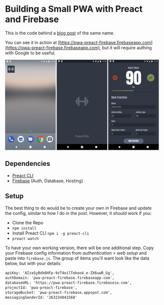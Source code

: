 # Building a Small PWA with Preact and Firebase
This is the code behind a [blog post](https://dandenney.com/posts/front-end-dev/building-a-small-pwa-with-react-and-firebase) of the same name.

You can see it in action at [https://pwa-preact-firebase.firebaseapp.com](https://pwa-preact-firebase.firebaseapp.com), but it will require authing with Google to be useful. 

![Screenshot of 3 app screens](screenshot.png "Icon, Loading, App")

## Dependencies
- [Preact CLI](https://github.com/developit/preact-cli)
- [Firebase](https://firebase.google.com) (Auth, Database, Hosting)

## Setup
The best thing to do would be to create your own in Firebase and update the config, similar to how I do in the post. However, it *should* work if you:
- Clone the Repo
- `npm install`
- Install Preact CLI `npm i -g preact-cli`
- `preact watch`

To have your own working version, there will be one additional step. Copy your Firebase config information from _authentication > web setup_ and paste into `firebase.js`. The group of items you'll want look like the data below, but with your details: 
```
apiKey: 'AIzaSyBdk6HFp-9zT4oilTokoo4_e-ZX6uwR_Gg',
authDomain: 'pwa-preact-firebase.firebaseapp.com',
databaseURL: 'https://pwa-preact-firebase.firebaseio.com',
projectId: 'pwa-preact-firebase',
storageBucket: 'pwa-preact-firebase.appspot.com',
messagingSenderId: '263234041568'
```